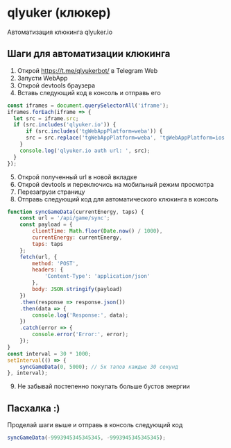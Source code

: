 # qlyuker (клюкер)
Автоматизация клюкинга qlyuker.io

## Шаги для автоматизации клюкинга
1. Открой https://t.me/qlyukerbot/ в Telegram Web
2. Запусти WebApp
3. Открой devtools браузера
4. Вставь следующий код в консоль и отправь его 
```javascript
const iframes = document.querySelectorAll('iframe');
iframes.forEach(iframe => {
  let src = iframe.src;
  if (src.includes('qlyuker.io')) {
      if (src.includes('tgWebAppPlatform=weba')) {
      src = src.replace('tgWebAppPlatform=weba', 'tgWebAppPlatform=ios');
    }
    console.log('qlyuker.io auth url: ', src);
  }
}); 
```
5. Открой полученный url в новой вкладке
6. Открой devtools и переключись на мобильный режим просмотра
7. Перезагрузи страницу
8. Отправь следующий код для автоматического клюкинга в консоль
```javascript
function syncGameData(currentEnergy, taps) {
    const url = '/api/game/sync';
    const payload = {
        clientTime: Math.floor(Date.now() / 1000),
        currentEnergy: currentEnergy,
        taps: taps
    };
    fetch(url, {
        method: 'POST',
        headers: {
            'Content-Type': 'application/json'
        },
        body: JSON.stringify(payload)
    })
    .then(response => response.json())
    .then(data => {
        console.log('Response:', data);
    })
    .catch(error => {
        console.error('Error:', error);
    });
}
const interval = 30 * 1000;
setInterval(() => {
    syncGameData(0, 5000); // 5к тапов каждые 30 секунд
}, interval);
```
9. Не забывай постепенно покупать больше бустов энергии

## Пасхалка :)
Проделай шаги выше и отправь в консоль следующий код
```javascript
syncGameData(-9993945345345345, -9993945345345345);
```

